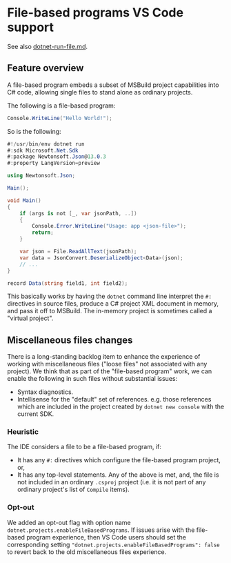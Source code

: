 # File-based programs VS Code support

See also [dotnet-run-file.md](https://github.com/dotnet/sdk/blob/main/documentation/general/dotnet-run-file.md).

## Feature overview

A file-based program embeds a subset of MSBuild project capabilities into C# code, allowing single files to stand alone as ordinary projects.

The following is a file-based program:

```cs
Console.WriteLine("Hello World!");
```

So is the following:

```cs
#!/usr/bin/env dotnet run
#:sdk Microsoft.Net.Sdk
#:package Newtonsoft.Json@13.0.3
#:property LangVersion=preview

using Newtonsoft.Json;

Main();

void Main()
{
    if (args is not [_, var jsonPath, ..])
    {
        Console.Error.WriteLine("Usage: app <json-file>");
        return;
    }

    var json = File.ReadAllText(jsonPath);
    var data = JsonConvert.DeserializeObject<Data>(json);
    // ...
}

record Data(string field1, int field2);
```

This basically works by having the `dotnet` command line interpret the `#:` directives in source files, produce a C# project XML document in memory, and pass it off to MSBuild. The in-memory project is sometimes called a "virtual project".

## Miscellaneous files changes

There is a long-standing backlog item to enhance the experience of working with miscellaneous files ("loose files" not associated with any project). We think that as part of the "file-based program" work, we can enable the following in such files without substantial issues:
- Syntax diagnostics.
- Intellisense for the "default" set of references. e.g. those references which are included in the project created by `dotnet new console` with the current SDK.

### Heuristic
The IDE considers a file to be a file-based program, if:
- It has any `#:` directives which configure the file-based program project, or,
- It has any top-level statements.
Any of the above is met, and, the file is not included in an ordinary `.csproj` project (i.e. it is not part of any ordinary project's list of `Compile` items).

### Opt-out

We added an opt-out flag with option name `dotnet.projects.enableFileBasedPrograms`. If issues arise with the file-based program experience, then VS Code users should set the corresponding setting `"dotnet.projects.enableFileBasedPrograms": false` to revert back to the old miscellaneous files experience.
